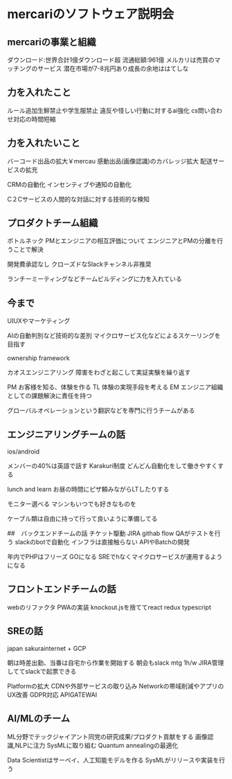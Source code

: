 # mercariのソフトウェア説明会

## mercariの事業と組織

ダウンロード:世界合計1億ダウンロード超
流通総額:961億
メルカリは売買のマッチングのサービス
潜在市場が7-8兆円あり成長の余地ははてしな

## 力を入れたこと

ルール追加生鮮禁止や学生服禁止
違反や怪しい行動に対するai強化
cs問い合わせ対応の時間短縮

## 力を入れたいこと

バーコード出品の拡大￥mercau
感動出品(画像認識)のカバレッジ拡大
配送サービスの拡充

CRMの自動化
インセンティブや通知の自動化

C２Cサービスの人間的な対話に対する技術的な検知

## プロダクトチーム組織

ボトルネック
PMとエンジニアの相互評価について
エンジニアとPMの分離を行うことで解決

開発費承認なし
クローズドなSlackチャンネル非推奨

ランチーミーティングなどチームビルディングに力を入れている

## 今まで

UIUXやマーケティング

AIの自動判別など技術的な差別
マイクロサービス化などによるスケーリングを目指す

ownership framework

カオスエンジニアリング
障害をわざと起こして実証実験を繰り返す

PM
お客様を知る、体験を作る
TL
体験の実現手段を考える
EM
エンジニア組織としての課題解決に責任を持つ

グローバルオペレーションという翻訳などを専門に行うチームがある

## エンジニアリングチームの話

ios/android

メンバーの40%は英語で話す
Karakuri制度
どんどん自動化をして働きやすくする

lunch and learn
お昼の時間にピザ頼みながらLTしたりする

モニター選べる
マシンもいつでも好きなものを

ケーブル類は自由に持って行って良いように準備してる

##　バックエンドチームの話
チケット駆動
JIRA
githab flow
QAがテストを行う
slackのbotで自動化
インフラは直接触らない
APIやBatchの開発

年内でPHPはフリーズ
GOになる
SREでhなくマイクロサービスが運用するようになる

## フロントエンドチームの話

webのリファクタ
PWAの実装
knockout.jsを捨ててreact redux typescript

## SREの話

japan
sakurainternet + GCP

朝は時差出勤、当番は自宅から作業を開始する
朝会もslack
mtg 1h/w
JIRA管理しててslackで起票できる

Platformの拡大
CDNや外部サービスの取り込み
Networkの帯域削減やアプリのUX改善
GDPR対応
APIGATEWAI

## AI/MLのチーム
ML分野でテックジャイアント同党の研究成果/プロダクト貢献をする
画像認識,NLPに注力
SysMLに取り組む
Quantum annealingの最適化

Data Scientistはサーベイ、人工知能モデルを作る
SysMLがリリースや実装を行う
